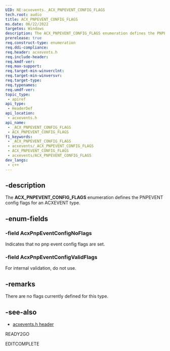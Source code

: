 ```yaml
---
UID: NE:acxevents._ACX_PNPEVENT_CONFIG_FLAGS
tech.root: audio
title: ACX_PNPEVENT_CONFIG_FLAGS
ms.date: 06/22/2022
targetos: Windows
description: The ACX_PNPEVENT_CONFIG_FLAGS enumeration defines the PNPEVENT config flags for an ACXEVENT type.
prerelease: true
req.construct-type: enumeration
req.ddi-compliance: 
req.header: acxevents.h
req.include-header: 
req.kmdf-ver: 
req.max-support: 
req.target-min-winverclnt: 
req.target-min-winversvr: 
req.target-type: 
req.typenames: 
req.umdf-ver: 
topic_type:
 - apiref
api_type:
 - HeaderDef
api_location:
 - acxevents.h
api_name:
 - _ACX_PNPEVENT_CONFIG_FLAGS
 - ACX_PNPEVENT_CONFIG_FLAGS
f1_keywords:
 - _ACX_PNPEVENT_CONFIG_FLAGS
 - acxevents/_ACX_PNPEVENT_CONFIG_FLAGS
 - ACX_PNPEVENT_CONFIG_FLAGS
 - acxevents/ACX_PNPEVENT_CONFIG_FLAGS
dev_langs:
 - c++
---
```


## -description

The **ACX_PNPEVENT_CONFIG_FLAGS** enumeration defines the PNPEVENT config flags for an ACXEVENT type.

## -enum-fields

### -field AcxPnpEventConfigNoFlags

Indicates that no pnp event config flags are set.

### -field AcxPnpEventConfigValidFlags

For internal validation, do not use.

## -remarks

There are no flags currently defined for this type.

## -see-also

- [acxevents.h header](index.md)

READY2GO

EDITCOMPLETE